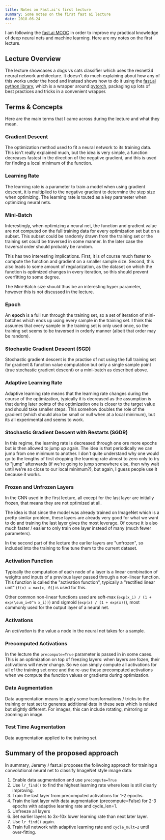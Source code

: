 ```yaml
---
title: Notes on Fast.ai's first lecture
summary: Some notes on the first fast ai lecture
date: 2018-06-24
---
```


I am following the [fast.ai MOOC] in order to improve my practical
knowledge of deep neural nets and machine learning. Here are my
notes on the first lecture.

## Lecture Overview

The lecture showcases a dogs vs cats classifier which uses the resnet34
neural network architecture. It doesn't do much explaining about how
any of this works under the hood and instead shows how to do it using
the [fast.ai python library], which is a wrapper around [pytorch], packaging
up lots of best practices and tricks in a convenient wrapper.

## Terms & Concepts

Here are the main terms that I came across during the lecture and what
they mean.

### Gradient Descent

The optimization method used to fit a neural network to its training
data. This isn't really explained much, but the idea is very simple,
a function decreases fastest in the direction of the negative gradient,
and this is used for finding a local minimum of the function.

### Learning Rate

The learning rate is a parameter to train a model when using gradient
descent, it is multiplied to the negative gradient to determine the
step size when optimizing. The learning rate is touted as a key parameter
when optimizing neural nets.

### Mini-Batch

Interestingly, when optimizing a neural net, the function and gradient
value are not computed on the full training data for every optimization
set but on a subset. This subset could be randomly drawn from the training
set or the training set could be traversed in some manner. In the later case
the traversal order should probably be random.

This has two interesting implications. First, it is of course much faster
to compute the function and gradient on a smaller sample size. Second, this
also leads to some amount of regularization, as the dataset on which
the function is optimized changes in every iteration, so this should prevent
overfitting to some degree.

The Mini-Batch size should thus be an interesting hyper parameter, however
this is not discussed in the lecture.

### Epoch

An **epoch** is a full run through the training set, so a set of iteration
of mini-batches which ends up using every sample in the training set. I
think this assumes that every sample in the training set is only used once,
so the training set seems to be traversed in orderly manner (albeit that order
may be random).

### Stochastic Gradient Descent (SGD)

Stochastic gradient descent is the practise of not using the full training
set for gradient & function value computation but only a single sample point
(true stochastic gradient descent) or a mini-batch as described above.

### Adaptive Learning Rate

Adaptive learning rate means that the learning rate changes during the course
of the optimization, typically it is decreased as the assumption is that
during later points of the optimization one is closer to the target value
and should take smaller steps. This somehow doubles the role of the gradient
(which should also be small or null when at a local minimum), but its all
experimental and seems to work.

### Stochastic Gradient Descent with Restarts (SGDR)

In this regime, the learning rate is decreased through one ore more epochs
but is then allowed to jump up again. The idea is that periodically we can jump
from one minimum to another. I don't quite understand why one would go to
the lengths of first dropping the learning rate almost to zero only to try
to "jump" afterwards (if we're going to jump somewhere else, then why wait
until we're so close to our local minimum?), but again, I guess people use
it because it works.

### Frozen and Unfrozen Layers

In the CNN used in the first lecture, all except for the last layer are initially
frozen, that means they are not optimized at all.

The idea is that since the model was already trained on ImageNet which is
a pretty similar problem, these layers are already very good for what
we want to do and training the last layer gives the most leverage. Of course
it is also much faster / easier to only train one layer instead of many
(much fewer parameters).

In the second part of the lecture the earlier layers are "unfrozen", so
included into the training to fine tune them to the current dataset.

### Activation Function

Typically the computation of each node of a layer is a linear combination
of weights and inputs of a previous layer passed through a non-linear function.
This function is called the "activation function", typically a "rectified
linear unit" (`f(x) = max(x, 0)`) is used for this.

Other common non-linear functions used are soft-max
(`exp(x_i) / (1 + exp(\sum_i=0^n x_i))`) and sigmoid
(`exp(x) / (1 + exp(x))`), most commonly used for the output layer of a
neural net.

### Activations

An *activation* is the value a node in the neural net takes for a sample.

### Precomputed Activations

In the lecture the `precompute=True` parameter is passed in in some cases.
This is an optimization on top of freezing layers: when layers are fozen,
their activations will never change. So we can simply compute all activations
for all of the training set once and the re-use these precomputed activations
when we compute the function values or gradients during optimization.

### Data Augmentation

Data augmentation means to apply some transformations / tricks to the training
or test set to generate additional data in these sets which is related but
slightly different. For images, this can include rotating, mirroring or zooming
an image.

### Test Time Augmentation

Data augmentation applied to the training set.

## Summary of the proposed approach

In summary, Jeremy / fast.ai proposes the follwoing approach for training
a convolutional neural net to classify ImageNet style image data:

1. Enable data augmentation and use `precompute=True`
2. Use `lr_find()` to find the highest learning rate where loss is still clearly improving.
3. Train the last layer from precomputed activations for 1-2 epochs.
4. Train the last layer with data augmentation (precompute=False) for 2-3 epochs with
   adaptive learning rate and cycle_len=1.
5. Unfreeze all layers
6. Set earlier layers to 3x-10x lower learning rate than next later layer.
7. Use `lr_find()` again.
8. Train full network with adaptive learning rate and `cycle_mult=2` until over-fitting.


[fast.ai MOOC]: http://course.fast.ai/
[pytorch]: https://pytorch.org/
[fast.ai python library]: https://github.com/fastai/fastai


